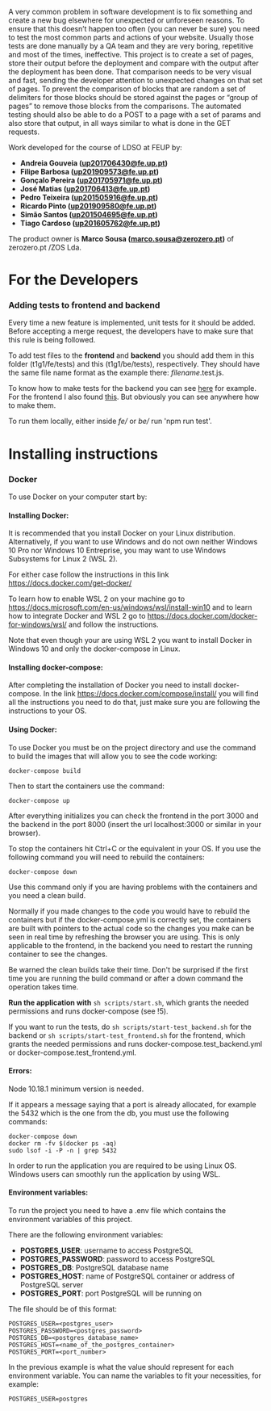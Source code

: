 A very common problem in software development is to fix something and create a new bug elsewhere for unexpected or unforeseen reasons. To ensure that this doesn’t happen too often (you can never be sure) you need to test the most common parts and actions of your website. Usually those tests are done manually by a QA team and they are very boring, repetitive and most of the times, ineffective. This project is to create a set of pages, store their output before the deployment and compare with the output after the deployment has been done. That comparison needs to be very visual and fast, sending the developer attention to unexpected changes on that set of pages. To prevent the comparison of blocks that are random a set of delimiters for those blocks should be stored against the pages or “group of pages” to remove those blocks from the comparisons. The automated testing should also be able to do a POST to a page with a set of params and also store that output, in all ways similar to what is done in the GET requests.

Work developed for the course of LDSO at FEUP by:
- **Andreia Gouveia (up201706430@fe.up.pt)**
- **Filipe Barbosa (up201909573@fe.up.pt)**
- **Gonçalo Pereira (up201705971@fe.up.pt)**
- **José Matias (up201706413@fe.up.pt)**
- **Pedro Teixeira (up201505916@fe.up.pt)**
- **Ricardo Pinto (up201909580@fe.up.pt)**
- **Simão Santos (up201504695@fe.up.pt)**
- **Tiago Cardoso (up201605762@fe.up.pt)**

The product owner is **Marco Sousa (marco.sousa@zerozero.pt)** of zerozero.pt /ZOS Lda.

# For the Developers

### Adding tests to frontend and backend
Every time a new feature is implemented, unit tests for it should be added. Before accepting a merge request, the developers have to make sure that this rule is being followed.

To add test files to the **frontend** and **backend** you should add them in this folder (t1g1/fe/tests) and this (t1g1/be/tests), respectively. They should have the same file name format as the example there: *filename*.test.js.

To know how to make tests for the backend you can see [here](https://dev.to/nedsoft/testing-nodejs-express-api-with-jest-and-supertest-1km6) for example. For the frontend I also found [this](https://jestjs.io/docs/en/tutorial-react). But obviously you can see anywhere how to make them.

To run them locally, either inside _fe/_ or _be/_ run 'npm run test'.

# Installing instructions

### Docker
To use Docker on your computer start by:

#### Installing Docker:

It is recommended that you install Docker on your Linux distribution. Alternatively, if you want to use Windows and do not own neither Windows 10 Pro nor Windows 10 Entreprise, you may want to use Windows Subsystems for Linux 2 (WSL 2).

For either case follow the instructions in this link https://docs.docker.com/get-docker/

To learn how to enable WSL 2 on your machine go to https://docs.microsoft.com/en-us/windows/wsl/install-win10 and to learn how to integrate Docker and WSL 2 go to https://docs.docker.com/docker-for-windows/wsl/ and follow the instructions.

Note that even though your are using WSL 2 you want to install Docker in Windows 10 and only the docker-compose in Linux.

#### Installing docker-compose:

After completing the installation of Docker you need to install docker-compose. In the link https://docs.docker.com/compose/install/ you will find all the instructions you need to do that, just make sure you are following the instructions to your OS.

#### Using Docker:

To use Docker you must be on the project directory and use the command to build the images that will allow you to see the code working:

```
docker-compose build
```

Then to start the containers use the command:

```
docker-compose up
```

After everything initializes you can check the frontend in the port 3000 and the backend in the port 8000 (insert the url localhost:3000 or similar in your browser).

To stop the containers hit Ctrl+C or the equivalent in your OS. If you use the following command you will need to rebuild the containers:

```
docker-compose down
```

Use this command only if you are having problems with the containers and you need a clean build.

Normally if you made changes to the code you would have to rebuild the containers but if the docker-compose.yml is correctly set, the containers are built with pointers to the actual code so the changes you make can be seen in real time by refreshing the browser you are using. This is only applicable to the frontend, in the backend you need to restart the running container to see the changes.

Be warned the clean builds take their time. Don't be surprised if the first time you are running the build command or after a down command the operation takes time.

**Run the application with** `sh scripts/start.sh`, which grants the needed permissions and runs docker-compose (see !5).

If you want to run the tests, do `sh scripts/start-test_backend.sh` for the backend or `sh scripts/start-test_frontend.sh` for the frontend, which grants the needed permissions and runs docker-compose.test_backend.yml or docker-compose.test_frontend.yml.

#### Errors:

Node 10.18.1 minimum version is needed.

If it appears a message saying that a port is already allocated, for example the 5432 which is the one from the db, you must use the following commands:

```
docker-compose down
docker rm -fv $(docker ps -aq)
sudo lsof -i -P -n | grep 5432
```

In order to run the application you are required to be using Linux OS. Windows users can smoothly run the application by using WSL.

#### Environment variables:

To run the project you need to have a .env file which contains the environment variables of this project. 

There are the following environment variables:
* **POSTGRES_USER**: username to access PostgreSQL
* **POSTGRES_PASSWORD**: password to access PostgreSQL
* **POSTGRES_DB**: PostgreSQL database name
* **POSTGRES_HOST**: name of PostgreSQL container or address of PostgreSQL server
* **POSTGRES_PORT**: port PostgreSQL will be running on

The file should be of this format:
```
POSTGRES_USER=<postgres_user>
POSTGRES_PASSWORD=<postgres_password>
POSTGRES_DB=<postgres_database_name>
POSTGRES_HOST=<name_of_the_postgres_container>
POSTGRES_PORT=<port_number>
```
In the previous example is what the value should represent for each environment variable. You can name the variables to fit your necessities, for example:
```
POSTGRES_USER=postgres
```